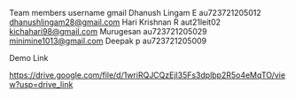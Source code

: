 Team members        username          gmail
Dhanush Lingam E    au723721205012    dhanushlingam28@gmail.com
Hari Krishnan R     aut21leit02       kichahari98@gmail.com
Murugesan           au723721205029    minimine1013@gmail.com
Deepak p            au723721205009    


Demo Link

https://drive.google.com/file/d/1wriRQJCQzEjl35Fs3dplbp2R5o4eMqTO/view?usp=drive_link
